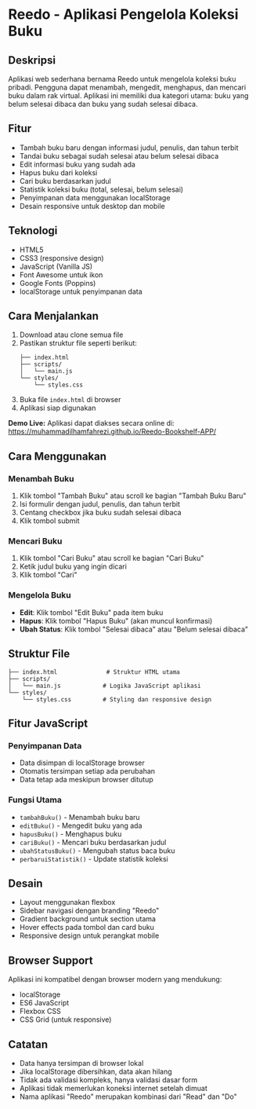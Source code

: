# Reedo - Aplikasi Pengelola Koleksi Buku

## Deskripsi

Aplikasi web sederhana bernama Reedo untuk mengelola koleksi buku pribadi. Pengguna dapat menambah, mengedit, menghapus, dan mencari buku dalam rak virtual. Aplikasi ini memiliki dua kategori utama: buku yang belum selesai dibaca dan buku yang sudah selesai dibaca.

## Fitur

- Tambah buku baru dengan informasi judul, penulis, dan tahun terbit
- Tandai buku sebagai sudah selesai atau belum selesai dibaca
- Edit informasi buku yang sudah ada
- Hapus buku dari koleksi
- Cari buku berdasarkan judul
- Statistik koleksi buku (total, selesai, belum selesai)
- Penyimpanan data menggunakan localStorage
- Desain responsive untuk desktop dan mobile

## Teknologi

- HTML5
- CSS3 (responsive design)
- JavaScript (Vanilla JS)
- Font Awesome untuk ikon
- Google Fonts (Poppins)
- localStorage untuk penyimpanan data

## Cara Menjalankan

1. Download atau clone semua file
2. Pastikan struktur file seperti berikut:
   ```
   ├── index.html
   ├── scripts/
   │   └── main.js
   └── styles/
       └── styles.css
   ```
3. Buka file `index.html` di browser
4. Aplikasi siap digunakan

**Demo Live:**
Aplikasi dapat diakses secara online di: https://muhammadilhamfahrezi.github.io/Reedo-Bookshelf-APP/

## Cara Menggunakan

### Menambah Buku
1. Klik tombol "Tambah Buku" atau scroll ke bagian "Tambah Buku Baru"
2. Isi formulir dengan judul, penulis, dan tahun terbit
3. Centang checkbox jika buku sudah selesai dibaca
4. Klik tombol submit

### Mencari Buku
1. Klik tombol "Cari Buku" atau scroll ke bagian "Cari Buku"
2. Ketik judul buku yang ingin dicari
3. Klik tombol "Cari"

### Mengelola Buku
- **Edit**: Klik tombol "Edit Buku" pada item buku
- **Hapus**: Klik tombol "Hapus Buku" (akan muncul konfirmasi)
- **Ubah Status**: Klik tombol "Selesai dibaca" atau "Belum selesai dibaca"

## Struktur File

```
├── index.html              # Struktur HTML utama
├── scripts/
│   └── main.js            # Logika JavaScript aplikasi
└── styles/
    └── styles.css         # Styling dan responsive design
```

## Fitur JavaScript

### Penyimpanan Data
- Data disimpan di localStorage browser
- Otomatis tersimpan setiap ada perubahan
- Data tetap ada meskipun browser ditutup

### Fungsi Utama
- `tambahBuku()` - Menambah buku baru
- `editBuku()` - Mengedit buku yang ada
- `hapusBuku()` - Menghapus buku
- `cariBuku()` - Mencari buku berdasarkan judul
- `ubahStatusBuku()` - Mengubah status baca buku
- `perbaruiStatistik()` - Update statistik koleksi

## Desain

- Layout menggunakan flexbox
- Sidebar navigasi dengan branding "Reedo"
- Gradient background untuk section utama
- Hover effects pada tombol dan card buku
- Responsive design untuk perangkat mobile

## Browser Support

Aplikasi ini kompatibel dengan browser modern yang mendukung:
- localStorage
- ES6 JavaScript
- Flexbox CSS
- CSS Grid (untuk responsive)

## Catatan

- Data hanya tersimpan di browser lokal
- Jika localStorage dibersihkan, data akan hilang
- Tidak ada validasi kompleks, hanya validasi dasar form
- Aplikasi tidak memerlukan koneksi internet setelah dimuat
- Nama aplikasi "Reedo" merupakan kombinasi dari "Read" dan "Do"